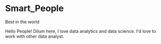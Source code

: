 # Smart_People
Best in the world

Hello People! Dilum here, I love data analytics and data science. I'd love to work with other data analyst.
